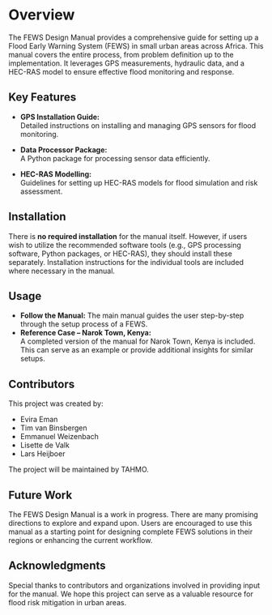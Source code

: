 # Overview

The FEWS Design Manual provides a comprehensive guide for setting up a Flood Early Warning System (FEWS) in small urban areas 
across Africa. This manual covers the entire process, from problem definition up to the implementation. It leverages GPS 
measurements, hydraulic data, and a HEC-RAS model to ensure effective flood monitoring and response.

## Key Features
* **GPS Installation Guide:** </br>
  Detailed instructions on installing and managing GPS sensors for flood monitoring.

* **Data Processor Package:** </br>
  A Python package for processing sensor data efficiently.

* **HEC-RAS Modelling:** </br>
  Guidelines for setting up HEC-RAS models for flood simulation and risk assessment.

## Installation
There is **no required installation** for the manual itself. However, if users wish to utilize the recommended software tools 
(e.g., GPS processing software, Python packages, or HEC-RAS), they should install these separately. Installation instructions 
for the individual tools are included where necessary in the manual.

## Usage
* **Follow the Manual:**
  The main manual guides the user step-by-step through the setup process of a FEWS. 
* **Reference Case – Narok Town, Kenya:** </br>
  A completed version of the manual for Narok Town, Kenya is included. This can serve as an example or provide additional
  insights for similar setups.

## Contributors
This project was created by:
* Evira Eman
* Tim van Binsbergen
* Emmanuel Weizenbach
* Lisette de Valk
* Lars Heijboer

The project will be maintained by TAHMO. 

## Future Work
The FEWS Design Manual is a work in progress. There are many promising directions to explore and expand upon. Users are 
encouraged to use this manual as a starting point for designing complete FEWS solutions in their regions or enhancing the 
current workflow.

## Acknowledgments
Special thanks to contributors and organizations involved in providing input for the manual.
We hope this project can serve as a valuable resource for flood risk mitigation in urban areas.

